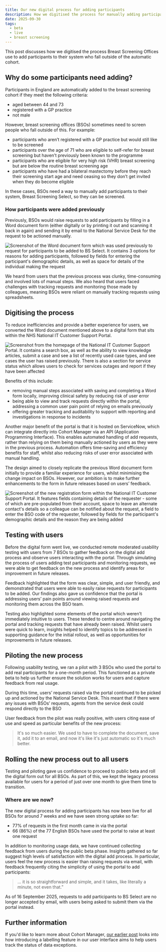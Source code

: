```yaml
---
title: Our new digital process for adding participants
description: How we digitised the process for manually adding participants to the breast screening cohort
date: 2025-09-30
tags:
  - beta
  - live
  - breast screening
---
```


This post discusses how we digitised the process Breast Screening Offices use to add participants to their system who fall outside of the automatic cohort.

## Why do some participants need adding?

Participants in England are automatically added to the breast screening cohort if they meet the following criteria:
- aged between 44 and 73
- registered with a GP practice
- not male

However, breast screening offices (BSOs) sometimes need to screen people who fall outside of this. For example:
- participants who aren’t registered with a GP practice but would still like to be screened
- participants over the age of 71 who are eligible to self-refer for breast screening but haven’t previously been known to the programme
- participants who are eligible for very high risk (VHR) breast screening but are below the routine breast screening age
- participants who have had a bilateral mastectomy before they reach their screening start age and need ceasing so they don’t get invited when they do become eligible

In these cases, BSOs need a way to manually add participants to their system, Breast Screening Select, so they can be screened.

### How participants were added previously

Previously, BSOs would raise requests to add participants by filling in a Word document form (either digitally or by printing it out and scanning it back in again) and sending it by email to the National Service Desk for the request to be actioned manually.

![Screenshot of the Word document form which was used previously to request for participants to be added to BS Select. It contains 3 options for reasons for adding participants, followed by fields for entering the participant's demographic details, as well as space for details of the individual making the request](fm0001-word-document-add-form.png "Word document form which was used previously to request for participants to be added to BS Select")

We heard from users that the previous process was clunky, time-consuming and involved lots of manual steps. We also heard that users faced challenges with tracking requests and monitoring those made by colleagues, meaning BSOs were reliant on manually tracking requests using spreadsheets.

## Digitising the process

To reduce inefficiencies and provide a better experience for users, we converted the Word document mentioned above to a digital form that sits within the NHS National IT Customer Support Portal.

![Screenshot from the homepage of the National IT Customer Support Portal. It contains a search box, as well as the ability to view knowledge articles, submit a case and see a list of recently used case types, and see cases the user has raised previously. There is also a section for service status which allows users to check for services outages and report if they have been affected](national-it-customer-support-portal-homepage.png "Screenshot of the NHS National IT Customer Support Portal homepage")

Benefits of this include: 
- removing manual steps associated with saving and completing a Word form locally, improving clinical safety by reducing risk of user error
- being able to view and track requests directly within the portal, addressing a common user pain point of relying on emails previously
- offering greater tracking and auditability to support with reporting and investigations in response to incidents

Another major benefit of the portal is that it is hosted on ServiceNow, which can integrate directly into Cohort Manager via an API (Application Programming Interface). This enables automated handling of add requests, rather than relying on them being manually actioned by users as they were in the previous process. Automation offers time-saving and efficiency benefits for staff, whilst also reducing risks of user error associated with manual handling.

The design aimed to closely replicate the previous Word document form initially to provide a familiar experience for users, whilst minimising the change impact on BSOs. However, our ambition is to make further enhancements to the form in future releases based on users’ feedback.

![Screenshot of the new registration form within the National IT Customer Support Portal. It features fields containing details of the requester - some of which are pre-populated from their account, space to leave an alternate contact's details so a colleague can be notified about the request, a field to enter the BSO code of the requester, followed by fields for the participant's demographic details and the reason they are being added](new-registration-for-bs-select-form.png "Screenshot of the new digital form for adding participants to BS Select within the National IT Customer Support portal")

## Testing with users

Before the digital form went live, we conducted remote moderated usability testing with users from 7 BSOs to gather feedback on the digital add process and observe users interacting with the portal. Through simulating the process of users adding test participants and monitoring requests, we were able to get feedback on the new process and identify areas for improvement in future releases.

Feedback highlighted that the form was clear, simple, and user friendly, and demonstrated that users were able to easily raise requests for participants to be added. Our findings also gave us confidence that the portal is addressing users’ pain points around viewing raised requests and monitoring them across the BSO team.

Testing also highlighted some elements of the portal which weren’t immediately intuitive to users. These tended to centre around navigating the portal and tracking requests that have already been raised. Whilst users were quick to learn, insights helped to identify topics to be addressed in supporting guidance for the initial rollout, as well as opportunities for improvements in future releases. 

## Piloting the new process

Following usability testing, we ran a pilot with 3 BSOs who used the portal to add real participants for a one-month period. This functioned as a private beta to help us further ensure the solution works for users and capture feedback from real usage. 

During this time, users’ requests raised via the portal continued to be picked up and actioned by the National Service Desk. This meant that if there were any issues with BSOs’ requests, agents from the service desk could respond directly to the BSO

User feedback from the pilot was really positive, with users citing ease of use and speed as particular benefits of the new process:

> It's so much easier. We used to have to complete the document, save it, add it to an email, and now it's like it's just automatic so it's much better.


## Rolling the new process out to all users

Testing and piloting gave us confidence to proceed to public beta and roll the digital form out for all BSOs. As part of this, we kept the legacy process available for users for a period of just over one month to give them time to transition.

### Where are we now?

The new digital process for adding participants has now been live for all BSOs for around 7 weeks and we have seen strong uptake so far:
- 77% of requests in the first month came in via the portal
- 66 (86%) of the 77 English BSOs have used the portal to raise at least one request

In addition to monitoring usage data, we have continued collecting feedback from users during the public beta phase. Insights gathered so far suggest high levels of satisfaction with the digital add process. In particular, users feel the new process is easier than raising requests via email, with feedback frequently citing the simplicity of using the portal to add participants:

>… it is so straightforward and simple, and it takes, like literally a minute, not even that.”

As of 16 September 2025, requests to add participants to BS Select are no longer accepted by email, with users being asked to submit them via the portal instead. 


## Further information

If you'd like to learn more about Cohort Manager, [our earlier post](/cohort-manager/2025/08/raised-and-not-raised/) looks into how introducing a labelling feature in our user interface aims to help users track the status of data exceptions.
